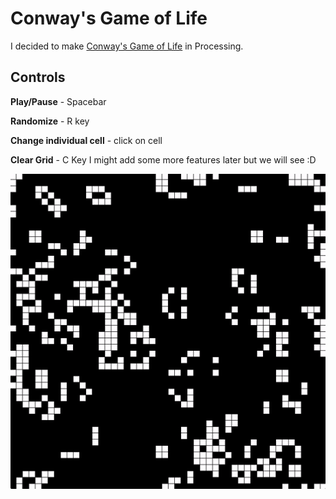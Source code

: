 # Conway's Game of Life

I decided to make [Conway's Game of Life](https://en.wikipedia.org/wiki/Conway%27s_Game_of_Life) in Processing.

## Controls
**Play/Pause** - Spacebar

**Randomize** - R key

**Change individual cell** - click on cell

**Clear Grid** - C Key
I might add some more features later but we will see :D


![](conway.gif)